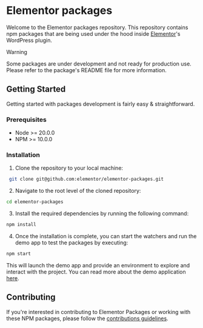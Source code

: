 # Elementor packages

Welcome to the Elementor packages repository.
This repository contains npm packages that are being used under the hood inside [Elementor](https://github.com/elementor/elementor)'s WordPress plugin.

> [!WARNING]
> Some packages are under development and not ready for production use.
> Please refer to the package's README file for more information.

## Getting Started

Getting started with packages development is fairly easy & straightforward.

### Prerequisites

- Node >= 20.0.0
- NPM >= 10.0.0

### Installation

1. Clone the repository to your local machine:
```bash
 git clone git@github.com:elementor/elementor-packages.git
```

2. Navigate to the root level of the cloned repository:
```bash
cd elementor-packages
```

3. Install the required dependencies by running the following command:
```bash
npm install
```

4. Once the installation is complete, you can start the watchers and run the demo app to test the packages by executing:
```bash
npm start
```

This will launch the demo app and provide an environment to explore and interact with the project. You can read more about the demo application [here](./apps/demo/README.md).


## Contributing

If you're interested in contributing to Elementor Packages or working with these NPM packages, please follow the [contributions guidelines](CONTRIBUTING.md).
